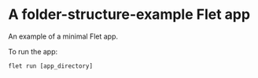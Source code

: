 # A folder-structure-example Flet app

An example of a minimal Flet app.

To run the app:

```
flet run [app_directory]
```